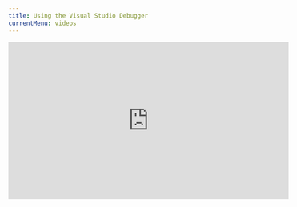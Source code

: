 ```yaml
---
title: Using the Visual Studio Debugger
currentMenu: videos
---
```


<div class="youtube-wrapper"><iframe width="560" height="315" src="https://www.youtube.com/embed/sACkw915kmg" frameborder="0" allowfullscreen></iframe></div>
